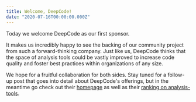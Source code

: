 ```yaml
---
title: Welcome, DeepCode!
date: "2020-07-16T00:00:00.000Z"
---
```


Today we welcome DeepCode as our first sponsor.

It makes us incredibly happy to see the backing of our community project
from such a forward-thinking company.
Just like us, DeepCode thinks that the space of analysis tools could be vastly improved
to increase code quality and foster best practices within organizations of any size.

We hope for a fruitful collaboration for both sides.
Stay tuned for a follow-up post that goes into detail about DeepCode's offerings,
but in the meantime go check out their [homepage](https://www.deepcode.ai/)
as well as their [ranking on analysis-tools](/tool/deepcode/).
